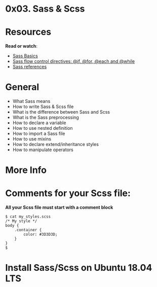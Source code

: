# 0x03. Sass & Scss

# **Resources**

**Read or watch**:

- [Sass Basics](https://intranet.hbtn.io/rltoken/ayoQ7NtS8w7tZvyeqhkzsw)
- [Sass flow control directives: @if, @for, @each and @while](https://intranet.hbtn.io/rltoken/EfIlJ77YiDugDGSaab8UUg)
- [Sass references](https://intranet.hbtn.io/rltoken/P7jm16HEuQb1FxMqlajjFQ)

# **General**

- What Sass means
- How to write Sass & Scss file
- What is the difference between Sass and Scss
- What is the Sass preprocessing
- How to declare a variable
- How to use nested definition
- How to import a Sass file
- How to use mixins
- How to declare extend/inheritance styles
- How to manipulate operators

# **More Info**

# **Comments for your Scss file:**

**All your Scss file must start with a comment block**

```
$ cat my_styles.scss
/* My style */
body {
    .container {
        color: #3D3D3D;
    }
}
$

```

# **Install Sass/Scss on Ubuntu 18.04 LTS**
